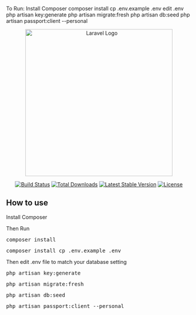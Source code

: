 To Run:
Install Composer
composer install
cp .env.example .env
edit .env
php artisan key:generate
php artisan migrate:fresh
php artisan db:seed
php artisan passport:client --personal







<p align="center"><a href="https://laravel.com" target="_blank"><img src="https://raw.githubusercontent.com/laravel/art/master/logo-lockup/5%20SVG/2%20CMYK/1%20Full%20Color/laravel-logolockup-cmyk-red.svg" width="400" alt="Laravel Logo"></a></p>

<p align="center">
<a href="https://github.com/laravel/framework/actions"><img src="https://github.com/laravel/framework/workflows/tests/badge.svg" alt="Build Status"></a>
<a href="https://packagist.org/packages/laravel/framework"><img src="https://img.shields.io/packagist/dt/laravel/framework" alt="Total Downloads"></a>
<a href="https://packagist.org/packages/laravel/framework"><img src="https://img.shields.io/packagist/v/laravel/framework" alt="Latest Stable Version"></a>
<a href="https://packagist.org/packages/laravel/framework"><img src="https://img.shields.io/packagist/l/laravel/framework" alt="License"></a>
</p>

## How to use
<p>Install Composer</p>
<p>Then Run</p>
<pre>composer install</pre>
<pre>composer install cp .env.example .env</pre>
<p>Then edit .env file to match your database setting</p>
<pre>php artisan key:generate</pre>
<pre>php artisan migrate:fresh</pre>
<pre>php artisan db:seed</pre>
<pre>php artisan passport:client --personal</pre> 